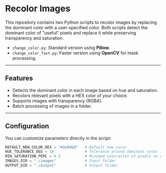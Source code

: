# Recolor Images

This repository contains two Python scripts to recolor images by replacing the dominant color with a user-specified color. Both scripts detect the dominant color of "useful" pixels and replace it while preserving transparency and saturation.  

- `change_color.py`: Standard version using **Pillow**.  
- `change_color_fast.py`: Faster version using **OpenCV** for mask processing.

---

## Features

- Detects the dominant color in each image based on hue and saturation.
- Recolors relevant pixels with a HEX color of your choice.
- Supports images with transparency (RGBA).
- Batch processing of images in a folder.

---

## Configuration

You can customize parameters directly in the script:

```python
DEFAULT_NEW_COLOR_HEX = "#2e84bd"   # Default new color
HUE_TOLERANCE_DEG = 18              # Tolerance around dominant color in degrees
MIN_SATURATION_PERC = 0.3           # Minimum saturation of pixels to consider (0–1)
IMAGES_DIR = "./images"             # Input folder
OUTPUT_DIR = "./output"             # Output folder
